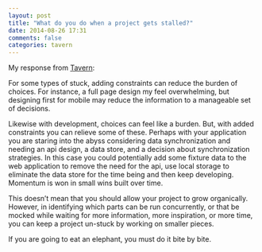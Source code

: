 ```yaml
---
layout: post
title: "What do you do when a project gets stalled?"
date: 2014-08-26 17:31
comments: false
categories: tavern
---
```


My response from [Tavern][tavern]:

For some types of stuck, adding constraints can reduce the burden of choices. For instance, a full page design my feel overwhelming, but designing first for mobile may reduce the information to a manageable set of decisions.

Likewise with development, choices can feel like a burden. But, with added constraints you can relieve some of these. Perhaps with your application you are staring into the abyss considering data synchronization and needing an api design, a data store, and a decision about synchronization strategies. In this case you could potentially add some fixture data to the web application to remove the need for the api, use local storage to eliminate the data store for the time being and then keep developing. Momentum is won in small wins built over time.

This doesn’t mean that you should allow your project to grow organically. However, in identifying which parts can be run concurrently, or that be mocked while waiting for more information, more inspiration, or more time, you can keep a project un-stuck by working on smaller pieces.

If you are going to eat an elephant, you must do it bite by bite.

[tavern]: http://zurb.com/tavern/questions/what-s-your-front-end-workflow
